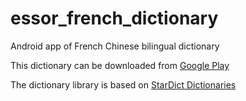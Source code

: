 # essor_french_dictionary

Android app of French Chinese bilingual dictionary

This dictionary can be downloaded from [Google Play](https://play.google.com/store/apps/details?id=com.helena.essorfrench)

The dictionary library is based on [StarDict Dictionaries](http://download.huzheng.org)

